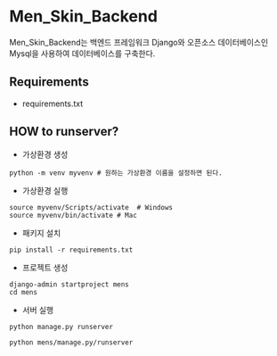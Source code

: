 # Men_Skin_Backend

Men_Skin_Backend는 백엔드 프레임워크 Django와
오픈소스 데이터베이스인 Mysql을 사용하여 데이터베이스를 구축한다.

## Requirements

- requirements.txt

## HOW to runserver?

- 가상환경 생성

```
python -m venv myvenv # 원하는 가상환경 이름을 설정하면 된다.
```

- 가상환경 실행

```shell
source myvenv/Scripts/activate  # Windows
source myvenv/bin/activate # Mac
```

- 패키지 설치

```
pip install -r requirements.txt
```

- 프로젝트 생성

```shell
django-admin startproject mens
cd mens
```

- 서버 실행

```
python manage.py runserver

python mens/manage.py/runserver
```
